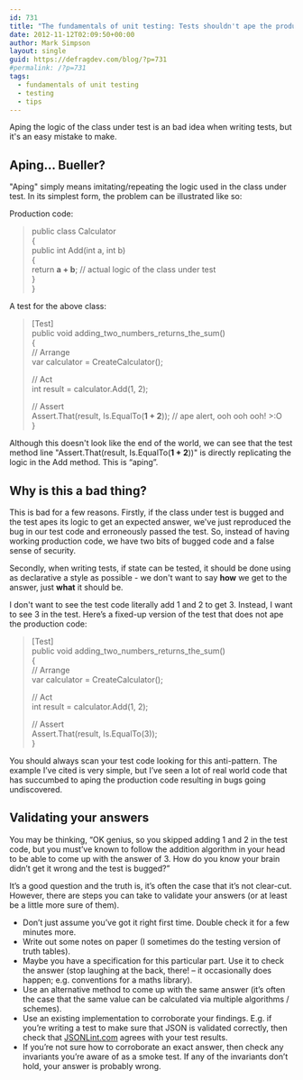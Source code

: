 ```yaml
---
id: 731
title: "The fundamentals of unit testing: Tests shouldn't ape the production code"
date: 2012-11-12T02:09:50+00:00
author: Mark Simpson
layout: single
guid: https://defragdev.com/blog/?p=731
#permalink: /?p=731
tags:
  - fundamentals of unit testing
  - testing
  - tips
---
```

Aping the logic of the class under test is an bad idea when writing tests, but it's an easy mistake to make. 

## Aping... Bueller?

"Aping" simply means imitating/repeating the logic used in the class under test. In its simplest form, the problem can be illustrated like so: 

Production code:

> public class Calculator  
> {  
>  public int Add(int a, int b)  
>  {  
>  return **a + b**; // actual logic of the class under test  
>  }  
> }

A test for the above class:

> [Test]  
> public void adding\_two\_numbers\_returns\_the_sum()  
> {  
>  // Arrange  
>  var calculator = CreateCalculator();
> 
>  // Act  
>  int result = calculator.Add(1, 2);
> 
>  // Assert  
>  Assert.That(result, Is.EqualTo(**1 + 2**)); // ape alert, ooh ooh ooh! >:O  
> }

Although this doesn't look like the end of the world, we can see that the test method line "Assert.That(result, Is.EqualTo(**1 + 2**))" is directly replicating the logic in the Add method. This is “aping”.

## Why is this a bad thing?

This is bad for a few reasons. Firstly, if the class under test is bugged and the test apes its logic to get an expected answer, we've just reproduced the bug in our test code and erroneously passed the test. So, instead of having working production code, we have two bits of bugged code and a false sense of security.

Secondly, when writing tests, if state can be tested, it should be done using as declarative a style as possible - we don't want to say **how** we get to the answer, just **what** it should be. 

I don't want to see the test code literally add 1 and 2 to get 3. Instead, I want to see 3 in the test. Here’s a fixed-up version of the test that does not ape the production code:

> [Test]  
> public void adding\_two\_numbers\_returns\_the_sum()  
> {  
>  // Arrange  
>  var calculator = CreateCalculator();
> 
>  // Act  
>  int result = calculator.Add(1, 2);
> 
>  // Assert  
>  Assert.That(result, Is.EqualTo(3));  
> }

You should always scan your test code looking for this anti-pattern. The example I’ve cited is very simple, but I’ve seen a lot of real world code that has succumbed to aping the production code resulting in bugs going undiscovered. 

## Validating your answers

You may be thinking, “OK genius, so you skipped adding 1 and 2 in the test code, but you must’ve known to follow the addition algorithm in your head to be able to come up with the answer of 3. How do you know your brain didn’t get it wrong and the test is bugged?” 

It’s a good question and the truth is, it’s often the case that it’s not clear-cut. However, there are steps you can take to validate your answers (or at least be a little more sure of them).

  * Don’t just assume you’ve got it right first time. Double check it for a few minutes more. 
  * Write out some notes on paper (I sometimes do the testing version of truth tables). 
  * Maybe you have a specification for this particular part. Use it to check the answer (stop laughing at the back, there! – it occasionally does happen; e.g. conventions for a maths library). 
  * Use an alternative method to come up with the same answer (it’s often the case that the same value can be calculated via multiple algorithms / schemes). 
  * Use an existing implementation to corroborate your findings. E.g. if you’re writing a test to make sure that JSON is validated correctly, then check that [JSONLint.com](http://jsonlint.com/) agrees with your test results. 
  * If you’re not sure how to corroborate an exact answer, then check any invariants you’re aware of as a smoke test. If any of the invariants don’t hold, your answer is probably wrong.